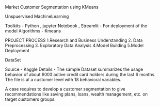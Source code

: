 Market Customer Segmentation using KMeans 

Unspuervised MachineLearning

Toolkits - Python , jupyter Notebook , Streamlit - For deployment of the model
Algorithms - Kmeans

PROJECT PROCESS
1.Research and Business Understanding
2. Data Preprocessing
3. Exploratory Data Analysis
4.Model Building
5.Model Deployment

DataSet 

Source - Kaggle
Details - The sample Dataset summarizes the usage behavior of about 9000 active credit card holders during the last 6 months. The file is at a customer level with 18 behavioral variables.

A case requires to develop a customer segmentation to give recommendations like saving plans, loans, wealth management, etc. on target customers groups.
